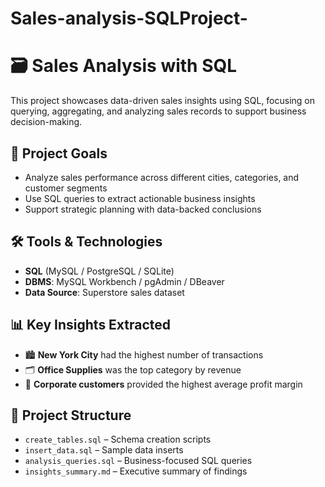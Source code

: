 # Sales-analysis-SQLProject-
# 🗃️ Sales Analysis with SQL

This project showcases data-driven sales insights using SQL, focusing on querying, aggregating, and analyzing sales records to support business decision-making.

## 🎯 Project Goals
- Analyze sales performance across different cities, categories, and customer segments
- Use SQL queries to extract actionable business insights
- Support strategic planning with data-backed conclusions

## 🛠️ Tools & Technologies
- **SQL** (MySQL / PostgreSQL / SQLite)
- **DBMS**: MySQL Workbench / pgAdmin / DBeaver
- **Data Source**: Superstore sales dataset

## 📊 Key Insights Extracted
- 🏙️ **New York City** had the highest number of transactions
- 🗂️ **Office Supplies** was the top category by revenue
- 💼 **Corporate customers** provided the highest average profit margin

## 📂 Project Structure
- `create_tables.sql` – Schema creation scripts
- `insert_data.sql` – Sample data inserts
- `analysis_queries.sql` – Business-focused SQL queries
- `insights_summary.md` – Executive summary of findings


